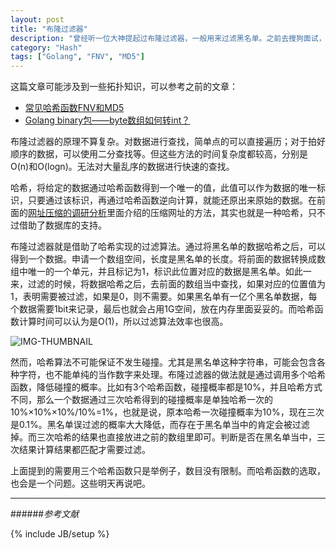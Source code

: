 ```yaml
---
layout: post
title: "布隆过滤器"
description: "曾经听一位大神提起过布隆过滤器，一般用来过滤黑名单。之前去搜狗面试，最后一个题也是这个。当时果断没想起来。"
category: "Hash"
tags: ["Golang", "FNV", "MD5"]
---
```


这篇文章可能涉及到一些拓扑知识，可以参考之前的文章：

+ [常见哈希函数FNV和MD5](http://blog.cyeam.com/hash/2014/07/28/fnv%26md5)
+ [Golang binary包——byte数组如何转int？](http://blog.cyeam.com/hash/2014/07/29/go_bytearraytoint)

布隆过滤器的原理不算复杂。对数据进行查找，简单点的可以直接遍历；对于拍好顺序的数据，可以使用二分查找等。但这些方法的时间复杂度都较高，分别是O(n)和O(logn)。无法对大量乱序的数据进行快速的查找。

哈希，将给定的数据通过哈希函数得到一个唯一的值，此值可以作为数据的唯一标识，只要通过该标识，再通过哈希函数逆向计算，就能还原出来原始的数据。在前面的[网址压缩的调研分析](http://blog.cyeam.com/web/2014/07/24/short_url)里面介绍的压缩网址的方法，其实也就是一种哈希，只不过借助了数据库的支持。

布隆过滤器就是借助了哈希实现的过滤算法。通过将黑名单的数据哈希之后，可以得到一个数据。申请一个数组空间，长度是黑名单的长度。将前面的数据转换成数组中唯一的一个单元，并且标记为1，标识此位置对应的数据是黑名单。如此一来，过滤的时候，将数据哈希之后，去前面的数组当中查找，如果对应的位置值为1，表明需要被过滤，如果是0，则不需要。如果黑名单有一亿个黑名单数据，每个数据需要1bit来记录，最后也就会占用1G空间，放在内存里面妥妥的。而哈希函数计算时间可以认为是O(1)，所以过滤算法效率也很高。

![IMG-THUMBNAIL](http://cyeam.qiniudn.com/bloomfilter.jpg)

然而，哈希算法不可能保证不发生碰撞。尤其是黑名单这种字符串，可能会包含各种字符，也不能单纯的当作数字来处理。布隆过滤器的做法就是通过调用多个哈希函数，降低碰撞的概率。比如有3个哈希函数，碰撞概率都是10%，并且哈希方式不同，那么一个数据通过三次哈希得到的碰撞概率是单独哈希一次的 10%×10%×10%/10%=1%，也就是说，原本哈希一次碰撞概率为10%，现在三次是0.1%。黑名单误过滤的概率大大降低，而存在于黑名单当中的肯定会被过滤掉。而三次哈希的结果也直接放进之前的数组里即可。判断是否在黑名单当中，三次结果计算结果都匹配才需要过滤。

上面提到的需要用三个哈希函数只是举例子，数目没有限制。而哈希函数的选取，也会是一个问题。这些明天再说吧。

---

######*参考文献*

{% include JB/setup %}